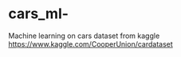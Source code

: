 # cars_ml-
Machine learning on cars dataset from kaggle https://www.kaggle.com/CooperUnion/cardataset
